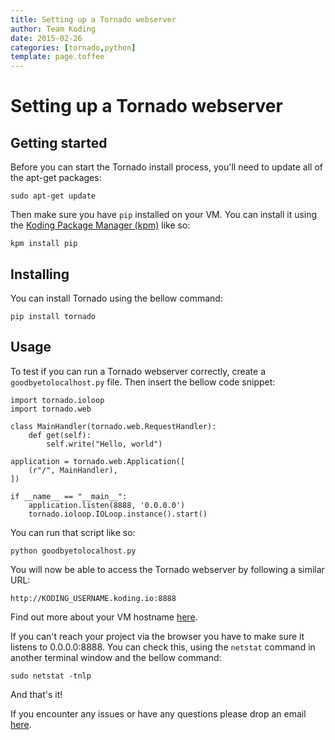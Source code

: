 ```yaml
---
title: Setting up a Tornado webserver
author: Team Koding
date: 2015-02-26
categories: [tornado,python]
template: page.toffee
---
```


# Setting up a Tornado webserver

## Getting started

Before you can start the Tornado install process, you'll need to update all of the apt-get packages:

```
sudo apt-get update
```

Then make sure you have `pip` installed on your VM. You can install it using the [Koding Package Manager (kpm)](http://learn.koding.com/guides/getting-started-kpm/) like so:

```
kpm install pip
```

## Installing

You can install Tornado using the bellow command:

```
pip install tornado
```

## Usage

To test if you can run a Tornado webserver correctly, create a `goodbyetolocalhost.py` file. Then insert the bellow code snippet:

```
import tornado.ioloop
import tornado.web

class MainHandler(tornado.web.RequestHandler):
    def get(self):
        self.write("Hello, world")

application = tornado.web.Application([
    (r"/", MainHandler),
])

if __name__ == "__main__":
    application.listen(8888, '0.0.0.0')
    tornado.ioloop.IOLoop.instance().start()
```

You can run that script like so:

```
python goodbyetolocalhost.py
```

You will now be able to access the Tornado webserver by following a similar URL:

```
http://KODING_USERNAME.koding.io:8888
```

Find out more about your VM hostname [here](http://learn.koding.com/faq/vm-hostname/).

If you can't reach your project via the browser you have to make sure it listens to 0.0.0.0:8888. You can check this, using the `netstat` command in another terminal window and the bellow command:

```
sudo netstat -tnlp
```

And that's it!

If you encounter any issues or have any questions please drop an email [here](mailto:support@koding.com).
